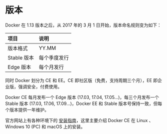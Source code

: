 # 版本

Docker 在 1.13 版本之后，从 2017 年的 3 月 1 日开始，版本命名规则变为如下：

|项目              | 说明           |
|:--------------- | :-------      |
|版本格式           | YY.MM         |
|Stable 版本       | 每个季度发行    |
|Edge 版本         | 每个月发行      |

同时 Docker 划分为 CE 和 EE。CE 即社区版（免费，支持周期三个月），EE 即企业版，强调安全，付费使用。

Docker CE 每月发布一个 Edge 版本 (17.03, 17.04, 17.05...)，每三个月发布一个 Stable 版本 (17.03, 17.06, 17.09...)，Docker EE 和 Stable 版本号保持一致，但每个版本提供一年维护。

官方网站上有各种环境下的 [安装指南](https://docs.docker.com/engine/installation/)，这里主要介绍 Docker CE 在 Linux 、Windows 10 (PC) 和 macOS 上的安装。